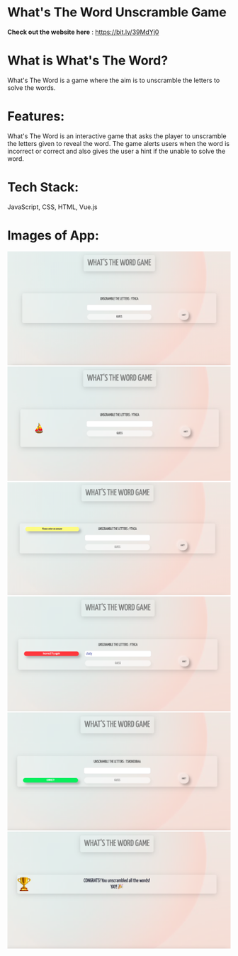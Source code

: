# What's The Word Unscramble Game
 
 
 **Check out the website here** : https://bit.ly/39MdYj0
 
 # What is What's The Word?
 What's The Word is a game where the aim is to unscramble the letters to solve the words. 
 
 # Features:
What's The Word is an interactive game that asks the player to unscramble the letters given to reveal the word. The game alerts users when the word is incorrect or correct and also gives the user a hint if the unable to solve the word.
 

# Tech Stack:
JavaScript, CSS, HTML, Vue.js

# Images of App:

![Homepage or Default page](https://raw.githubusercontent.com/zahreafranklin/whats-the-word-unscramble-game/main/word-unscramble/images/screenshots/default-page.png)
![Displaying hint image for scrambled letters](https://raw.githubusercontent.com/zahreafranklin/whats-the-word-unscramble-game/main/word-unscramble/images/screenshots/hint-shown.png)
![Alerting user of empty field](https://raw.githubusercontent.com/zahreafranklin/whats-the-word-unscramble-game/main/word-unscramble/images/screenshots/empty-field-prompt.png)
![Alerting user of wrong answer](https://raw.githubusercontent.com/zahreafranklin/whats-the-word-unscramble-game/main/word-unscramble/images/screenshots/wrong-answer-prompt.png)
![Alerting user of correct answer](https://raw.githubusercontent.com/zahreafranklin/whats-the-word-unscramble-game/main/word-unscramble/images/screenshots/correct-answer-prompt.png)
![Congrats screen](https://raw.githubusercontent.com/zahreafranklin/whats-the-word-unscramble-game/main/word-unscramble/images/screenshots/congrats-page.png)
